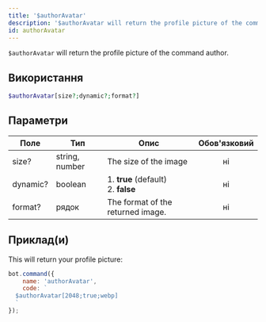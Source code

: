 ```yaml
---
title: '$authorAvatar'
description: '$authorAvatar will return the profile picture of the command author.'
id: authorAvatar
---
```


`$authorAvatar` will return the profile picture of the command author.

## Використання

```php
$authorAvatar[size?;dynamic?;format?]
```

## Параметри

| Поле     | Тип            | Опис                                            | Обов'язковий |
| -------- | -------------- | ----------------------------------------------- |:------------:|
| size?    | string, number | The size of the image                           |      ні      |
| dynamic? | boolean        | 1. **true** (default) <br /> 2. **false** |      ні      |
| format?  | рядок          | The format of the returned image.               |      ні      |

## Приклад(и)

This will return your profile picture:

```javascript
bot.command({
    name: 'authorAvatar',
    code: `
  $authorAvatar[2048;true;webp]
  `
});
```
